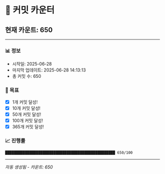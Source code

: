 # 🔢 커밋 카운터

## 현재 카운트: 650

---

### 📊 정보
- 시작일: 2025-06-28
- 마지막 업데이트: 2025-06-28 14:13:13
- 총 커밋 수: 650

### 🎯 목표
- [x] 1개 커밋 달성!
- [x] 10개 커밋 달성!
- [x] 50개 커밋 달성!
- [x] 100개 커밋 달성!
- [x] 365개 커밋 달성!

### 📈 진행률
```
██████████████████████████████████████████████████ 650/100
```

---
*자동 생성됨 - 카운트: 650*
